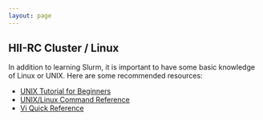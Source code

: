 ```yaml
---
layout: page
---
```


## HII-RC Cluster / Linux

In addition to learning Slurm, it is important to have some basic knowledge of Linux or UNIX.
Here are some recommended resources:

- [UNIX Tutorial for Beginners](http://www.ee.surrey.ac.uk/Teaching/Unix/)
- [UNIX/Linux Command Reference](https://files.fosswire.com/2007/08/fwunixref.pdf)
- [Vi Quick Reference](https://earthsci.stanford.edu/computing/unix/editing/viquickref.pdf)
